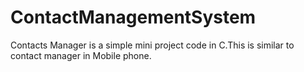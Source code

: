 # ContactManagementSystem
Contacts Manager is a simple mini project code in C.This is similar to contact manager in Mobile phone.
